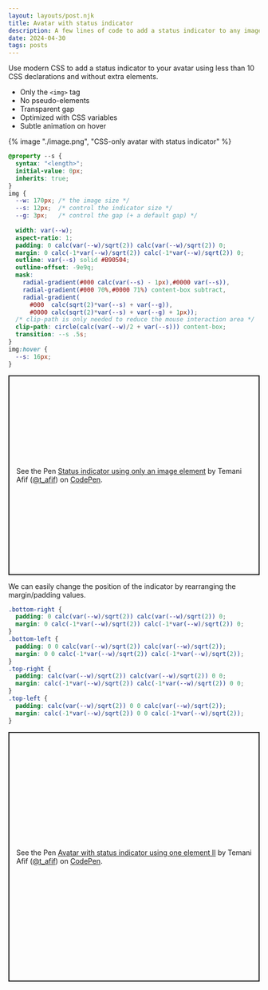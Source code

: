 ```yaml
---
layout: layouts/post.njk
title: Avatar with status indicator
description: A few lines of code to add a status indicator to any image
date: 2024-04-30
tags: posts
---
```


Use modern CSS to add a status indicator to your avatar using less than 10 CSS declarations and without extra elements.
* Only the `<img>` tag
* No pseudo-elements
* Transparent gap
* Optimized with CSS variables
* Subtle animation on hover

{% image "./image.png", "CSS-only avatar with status indicator" %}

```css
@property --s {
  syntax: "<length>";
  initial-value: 0px;
  inherits: true;
}
img {
  --w: 170px; /* the image size */
  --s: 12px;  /* control the indicator size */
  --g: 3px;   /* control the gap (+ a default gap) */
  
  width: var(--w);
  aspect-ratio: 1;
  padding: 0 calc(var(--w)/sqrt(2)) calc(var(--w)/sqrt(2)) 0;
  margin: 0 calc(-1*var(--w)/sqrt(2)) calc(-1*var(--w)/sqrt(2)) 0;
  outline: var(--s) solid #B90504;
  outline-offset: -9e9q;
  mask: 
    radial-gradient(#000 calc(var(--s) - 1px),#0000 var(--s)),
    radial-gradient(#000 70%,#0000 71%) content-box subtract,
    radial-gradient(
      #000  calc(sqrt(2)*var(--s) + var(--g)),
      #0000 calc(sqrt(2)*var(--s) + var(--g) + 1px));
  /* clip-path is only needed to reduce the mouse interaction area */
  clip-path: circle(calc(var(--w)/2 + var(--s))) content-box;
  transition: --s .5s;
}
img:hover {
  --s: 16px;
}
```

<p class="codepen" data-height="400" data-default-tab="result" data-slug-hash="yLrWeQP" data-preview="true" data-user="t_afif" style="height: 400px; box-sizing: border-box; display: flex; align-items: center; justify-content: center; border: 2px solid; margin: 1em 0; padding: 1em;">
  <span>See the Pen <a href="https://codepen.io/t_afif/pen/yLrWeQP">
  Status indicator using only an image element</a> by Temani Afif (<a href="https://codepen.io/t_afif">@t_afif</a>)
  on <a href="https://codepen.io">CodePen</a>.</span>
</p>

We can easily change the position of the indicator by rearranging the margin/padding values. 

```css
.bottom-right {
  padding: 0 calc(var(--w)/sqrt(2)) calc(var(--w)/sqrt(2)) 0;
  margin: 0 calc(-1*var(--w)/sqrt(2)) calc(-1*var(--w)/sqrt(2)) 0;
}
.bottom-left {
  padding: 0 0 calc(var(--w)/sqrt(2)) calc(var(--w)/sqrt(2));
  margin: 0 0 calc(-1*var(--w)/sqrt(2)) calc(-1*var(--w)/sqrt(2));
}
.top-right {
  padding: calc(var(--w)/sqrt(2)) calc(var(--w)/sqrt(2)) 0 0;
  margin: calc(-1*var(--w)/sqrt(2)) calc(-1*var(--w)/sqrt(2)) 0 0;
}
.top-left {
  padding: calc(var(--w)/sqrt(2)) 0 0 calc(var(--w)/sqrt(2));
  margin: calc(-1*var(--w)/sqrt(2)) 0 0 calc(-1*var(--w)/sqrt(2));
}
```

<p class="codepen" data-height="500" data-default-tab="result" data-slug-hash="rNbgoyz" data-preview="true" data-user="t_afif" style="height: 500px; box-sizing: border-box; display: flex; align-items: center; justify-content: center; border: 2px solid; margin: 1em 0; padding: 1em;">
  <span>See the Pen <a href="https://codepen.io/t_afif/pen/rNbgoyz">
  Avatar with status indicator using one element II</a> by Temani Afif (<a href="https://codepen.io/t_afif">@t_afif</a>)
  on <a href="https://codepen.io">CodePen</a>.</span>
</p>
<script async src="https://cpwebassets.codepen.io/assets/embed/ei.js"></script>